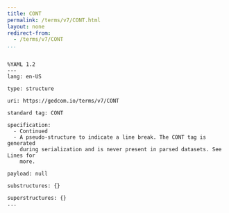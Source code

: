 ```yaml
---
title: CONT
permalink: /terms/v7/CONT.html
layout: none
redirect-from:
  - /terms/v7/CONT
...
```


```

%YAML 1.2
---
lang: en-US

type: structure

uri: https://gedcom.io/terms/v7/CONT

standard tag: CONT

specification:
  - Continued
  - A pseudo-structure to indicate a line break. The CONT tag is generated
    during serialization and is never present in parsed datasets. See Lines for
    more.

payload: null

substructures: {}

superstructures: {}
...

```
